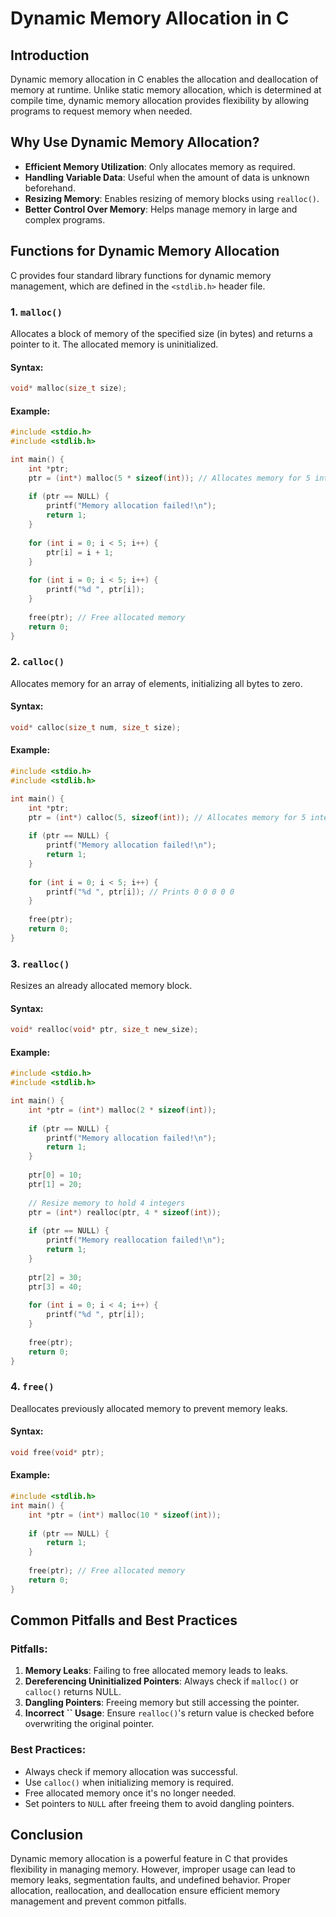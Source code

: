 # Dynamic Memory Allocation in C

## Introduction

Dynamic memory allocation in C enables the allocation and deallocation of memory at runtime. Unlike static memory allocation, which is determined at compile time, dynamic memory allocation provides flexibility by allowing programs to request memory when needed.

## Why Use Dynamic Memory Allocation?

- **Efficient Memory Utilization**: Only allocates memory as required.
- **Handling Variable Data**: Useful when the amount of data is unknown beforehand.
- **Resizing Memory**: Enables resizing of memory blocks using `realloc()`.
- **Better Control Over Memory**: Helps manage memory in large and complex programs.

## Functions for Dynamic Memory Allocation

C provides four standard library functions for dynamic memory management, which are defined in the `<stdlib.h>` header file.

### 1. `malloc()`

Allocates a block of memory of the specified size (in bytes) and returns a pointer to it. The allocated memory is uninitialized.

#### Syntax:

```c
void* malloc(size_t size);
```

#### Example:

```c
#include <stdio.h>
#include <stdlib.h>

int main() {
    int *ptr;
    ptr = (int*) malloc(5 * sizeof(int)); // Allocates memory for 5 integers
    
    if (ptr == NULL) {
        printf("Memory allocation failed!\n");
        return 1;
    }
    
    for (int i = 0; i < 5; i++) {
        ptr[i] = i + 1;
    }
    
    for (int i = 0; i < 5; i++) {
        printf("%d ", ptr[i]);
    }
    
    free(ptr); // Free allocated memory
    return 0;
}
```

### 2. `calloc()`

Allocates memory for an array of elements, initializing all bytes to zero.

#### Syntax:

```c
void* calloc(size_t num, size_t size);
```

#### Example:

```c
#include <stdio.h>
#include <stdlib.h>

int main() {
    int *ptr;
    ptr = (int*) calloc(5, sizeof(int)); // Allocates memory for 5 integers and initializes them to zero
    
    if (ptr == NULL) {
        printf("Memory allocation failed!\n");
        return 1;
    }
    
    for (int i = 0; i < 5; i++) {
        printf("%d ", ptr[i]); // Prints 0 0 0 0 0
    }
    
    free(ptr);
    return 0;
}
```

### 3. `realloc()`

Resizes an already allocated memory block.

#### Syntax:

```c
void* realloc(void* ptr, size_t new_size);
```

#### Example:

```c
#include <stdio.h>
#include <stdlib.h>

int main() {
    int *ptr = (int*) malloc(2 * sizeof(int));
    
    if (ptr == NULL) {
        printf("Memory allocation failed!\n");
        return 1;
    }
    
    ptr[0] = 10;
    ptr[1] = 20;
    
    // Resize memory to hold 4 integers
    ptr = (int*) realloc(ptr, 4 * sizeof(int));
    
    if (ptr == NULL) {
        printf("Memory reallocation failed!\n");
        return 1;
    }
    
    ptr[2] = 30;
    ptr[3] = 40;
    
    for (int i = 0; i < 4; i++) {
        printf("%d ", ptr[i]);
    }
    
    free(ptr);
    return 0;
}
```

### 4. `free()`

Deallocates previously allocated memory to prevent memory leaks.

#### Syntax:

```c
void free(void* ptr);
```

#### Example:

```c
#include <stdlib.h>
int main() {
    int *ptr = (int*) malloc(10 * sizeof(int));
    
    if (ptr == NULL) {
        return 1;
    }
    
    free(ptr); // Free allocated memory
    return 0;
}
```

## Common Pitfalls and Best Practices

### Pitfalls:

1. **Memory Leaks**: Failing to free allocated memory leads to leaks.
2. **Dereferencing Uninitialized Pointers**: Always check if `malloc()` or `calloc()` returns NULL.
3. **Dangling Pointers**: Freeing memory but still accessing the pointer.
4. **Incorrect ****\`\`**** Usage**: Ensure `realloc()`'s return value is checked before overwriting the original pointer.

### Best Practices:

- Always check if memory allocation was successful.
- Use `calloc()` when initializing memory is required.
- Free allocated memory once it's no longer needed.
- Set pointers to `NULL` after freeing them to avoid dangling pointers.

## Conclusion

Dynamic memory allocation is a powerful feature in C that provides flexibility in managing memory. However, improper usage can lead to memory leaks, segmentation faults, and undefined behavior. Proper allocation, reallocation, and deallocation ensure efficient memory management and prevent common pitfalls.

